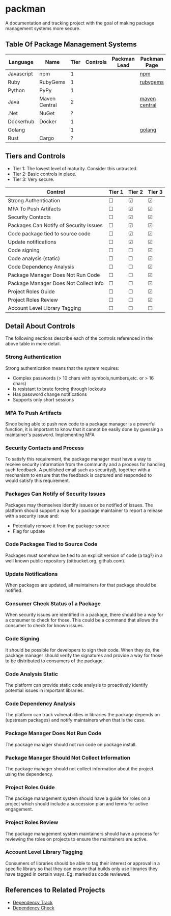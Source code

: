 # packman

A documentation and tracking project with the goal of making package management systems more secure.

## Table Of Package Management Systems

| Language | Name | Tier | Controls | Packman Lead | Packman Page | 
|----------|------|------|----------|--------------|--------------|
| Javascript | npm | 1   |  |  | [npm](./npm.md) |
| Ruby       | RubyGems | 1 | | | [rubygems](./rubygems.md)|
| Python     | PyPy     | 1 | |  | |
| Java       | Maven Central | 2 | | | [maven central](./mavencentral.md)|
| .Net       | NuGet      | ? | | |
| Dockerhub  | Docker     | 1 | | |
| Golang     |            | 1 | | | [golang](./golang.md)|
| Rust       | Cargo      | ? | | | |

## Tiers and Controls

* Tier 1:  The lowest level of maturity.  Consider this untrusted.
* Tier 2:  Basic controls in place.
* Tier 3:  Very secure.

| Control | Tier 1 | Tier 2 | Tier 3 |
|---------|--------|--------|--------|
| Strong Authentication | &#9744; | &#9745; | &#9745; |
| MFA To Push Artifacts | &#9744; | &#9745; | &#9745; |
| Security Contacts | &#9744; | &#9745; | &#9745; |
| Packages Can Notify of Security Issues | &#9744; | &#9745; | &#9745; |
| Code package tied to source code | &#9744; | &#9745; | &#9745;|
| Update notifications | &#9744; | &#9745; | &#9745;|
| Code signing | &#9744; | &#9744; | &#9745; |
| Code analysis (static) | &#9744; | &#9744; | &#9745; |
| Code Dependency Analysis | &#9744; | &#9744; | &#9745; |
| Package Manager Does Not Run Code | &#9744; | &#9744; | &#9745; |
| Package Manager Does Not Collect Info | &#9744; | &#9744; | &#9745; |
| Project Roles Guide | &#9744; | &#9744; | &#9745; |
| Project Roles Review | &#9744; | &#9744; | &#9745; |
| Account Level Library Tagging | &#9744; | &#9744; | &#9744; |

## Detail About Controls

The following sections describe each of the controls referenced in the above table in more detail.

### Strong Authentication

Strong authentication means that the system requires: 
- Complex passwords (> 10 chars with symbols,numbers,etc. or > 16 chars)
- Is resistant to brute forcing through lockouts
- Has password change notifications
- Supports only short sessions

### MFA To Push Artifacts

Since being able to push new code to a package manager is a powerful function, it is important to know that it cannot be easily done by guessing a maintainer's password.  Implementing MFA 

### Security Contacts and Process

To satisfy this requirement, the package manager must have a way to receive security information from the community and a process for handling such feedback.  A published email such as security@, together with a mechanism to ensure that the feedback is captured and responded to would satisfy this requirement.

### Packages Can Notify of Security Issues

Packages may themselves identify issues or be notified of issues.  The platform should support a way for a package maintainer to report a release with a security issue and: 
- Potentially remove it from the package source
- Flag for update

### Code Packages Tied to Source Code

Packages must somehow be tied to an explicit version of code (a tag?) in a well known public repository (bitbucket.org, github.com).

### Update Notifications

When packages are updated, all maintainers for that package should be notified.

### Consumer Check Status of a Package

When security issues are identified in a package, there should be a way for a consumer to check for those.  This could be a command that allows the consumer to check for known issues.

### Code Signing

It should be possible for developers to sign their code.  When they do, the package manager should verify the signatures and provide a way for those to be distributed to consumers of the package.

### Code Analysis Static

The platform can provide static code analysis to proactively identify potential issues in important libraries.

### Code Dependency Analysis

The platform can track vulnerabilities in libraries the package depends on (upstream packages) and notify maintainers when that is the case.

### Package Manager Does Not Run Code

The package manager should not run code on package install.

### Package Manager Should Not Collect Information

The package manager should not collect information about the project using the dependency.  

### Project Roles Guide

The package management system should have a guide for roles on a project which should include a succession plan and terms for active engagement.

### Project Roles Review

The package management system maintainers should have a process for reviewing the roles on projects to ensure the maintainers are active.

### Account Level Library Tagging

Consumers of libraries should be able to tag their interest or approval in a specific library so that they can ensure that builds only use libraries they have tagged in certain ways.  Eg. marked as code reviewed.

## References to Related Projects

- [Dependency Track](https://www.owasp.org/index.php/OWASP_Dependency_Track_Project)
- [Dependency Check](https://www.owasp.org/index.php/OWASP_Dependency_Check)


